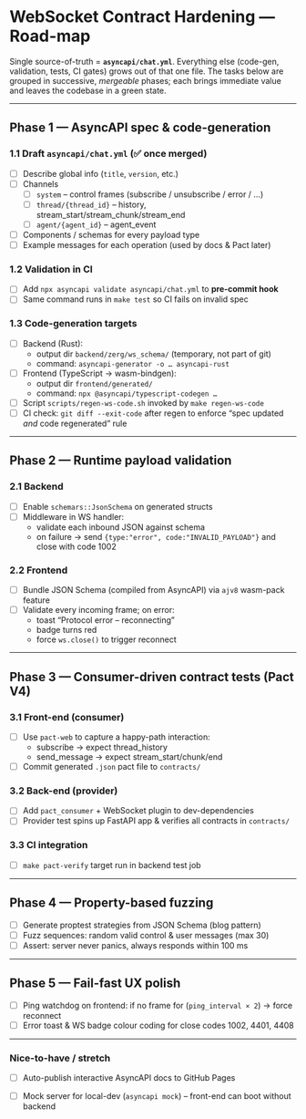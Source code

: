 # WebSocket Contract Hardening — Road-map

Single source-of-truth = **`asyncapi/chat.yml`**.
Everything else (code-gen, validation, tests, CI gates) grows out of that one
file.  The tasks below are grouped in successive, *mergeable* phases; each
brings immediate value and leaves the codebase in a green state.

----------------------------------------------------------------------
## Phase 1 — AsyncAPI spec & code-generation

### 1.1  Draft `asyncapi/chat.yml`  (✅ once merged)
* [ ] Describe global info (`title`, `version`, etc.)
* [ ] Channels
  * [ ] `system`   – control frames (subscribe / unsubscribe / error / …)
  * [ ] `thread/{thread_id}`   – history, stream_start/stream_chunk/stream_end
  * [ ] `agent/{agent_id}`    – agent_event
* [ ] Components / schemas for every payload type
* [ ] Example messages for each operation (used by docs & Pact later)

### 1.2  Validation in CI
* [ ] Add `npx asyncapi validate asyncapi/chat.yml` to **pre-commit hook**
* [ ] Same command runs in `make test` so CI fails on invalid spec

### 1.3  Code-generation targets
* [ ] Backend (Rust):
  * output dir `backend/zerg/ws_schema/` (temporary, not part of git)
  * command: `asyncapi-generator -o … asyncapi-rust`
* [ ] Frontend (TypeScript → wasm-bindgen):
  * output dir `frontend/generated/`
  * command: `npx @asyncapi/typescript-codegen …`
* [ ] Script `scripts/regen-ws-code.sh` invoked by `make regen-ws-code`
* [ ] CI check: `git diff --exit-code` after regen to enforce “spec updated _and_ code regenerated” rule

----------------------------------------------------------------------
## Phase 2 — Runtime payload validation

### 2.1  Backend
* [ ] Enable `schemars::JsonSchema` on generated structs
* [ ] Middleware in WS handler:
  * validate each inbound JSON against schema
  * on failure → send `{type:"error", code:"INVALID_PAYLOAD"}` and close with code 1002

### 2.2  Frontend
* [ ] Bundle JSON Schema (compiled from AsyncAPI) via `ajv8` wasm-pack feature
* [ ] Validate every incoming frame; on error:
  * toast “Protocol error – reconnecting”
  * badge turns red
  * force `ws.close()` to trigger reconnect

----------------------------------------------------------------------
## Phase 3 — Consumer-driven contract tests (Pact V4)

### 3.1  Front-end (consumer)
* [ ] Use `pact-web` to capture a happy-path interaction:
  * subscribe → expect thread_history
  * send_message → expect stream_start/chunk/end
* [ ] Commit generated `.json` pact file to `contracts/`

### 3.2  Back-end (provider)
* [ ] Add `pact_consumer` + WebSocket plugin to dev-dependencies
* [ ] Provider test spins up FastAPI app & verifies all contracts in `contracts/`

### 3.3  CI integration
* [ ] `make pact-verify` target run in backend test job

----------------------------------------------------------------------
## Phase 4 — Property-based fuzzing

* [ ] Generate proptest strategies from JSON Schema (blog pattern)
* [ ] Fuzz sequences: random valid control & user messages (max 30)
* [ ] Assert: server never panics, always responds within 100 ms

----------------------------------------------------------------------
## Phase 5 — Fail-fast UX polish

* [ ] Ping watchdog on frontend: if no frame for (`ping_interval × 2`) → force reconnect
* [ ] Error toast & WS badge colour coding for close codes 1002, 4401, 4408

----------------------------------------------------------------------
### Nice-to-have / stretch

* [ ] Auto-publish interactive AsyncAPI docs to GitHub Pages
* [ ] Mock server for local-dev (`asyncapi mock`) – front-end can boot without backend

